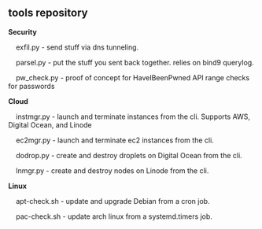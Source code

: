 ## tools repository 

<b>Security</b><p>
&nbsp;&nbsp;&nbsp;&nbsp;exfil.py - send stuff via dns tunneling. 

&nbsp;&nbsp;&nbsp;&nbsp;parsel.py - put the stuff you sent back together. relies on bind9 querylog.

&nbsp;&nbsp;&nbsp;&nbsp;pw_check.py - proof of concept for HaveIBeenPwned API range checks for passwords

<b>Cloud</b><p>
&nbsp;&nbsp;&nbsp;&nbsp;instmgr.py - launch and terminate instances from the cli. 
Supports AWS, Digital Ocean, and Linode

&nbsp;&nbsp;&nbsp;&nbsp;ec2mgr.py - launch and terminate ec2 instances from the cli. 

&nbsp;&nbsp;&nbsp;&nbsp;dodrop.py - create and destroy droplets on Digital Ocean from the cli.

&nbsp;&nbsp;&nbsp;&nbsp;lnmgr.py - create and destroy nodes on Linode from the cli.

<b>Linux</b><p>
&nbsp;&nbsp;&nbsp;&nbsp;apt-check.sh - update and upgrade Debian from a cron job. 

&nbsp;&nbsp;&nbsp;&nbsp;pac-check.sh - update arch linux from a systemd.timers job.
